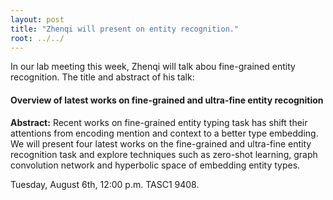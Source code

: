 ```yaml
---
layout: post
title: "Zhenqi will present on entity recognition."
root: ../../
---
```

In our lab meeting this week, Zhenqi will talk abou fine-grained entity recognition. The title and abstract of his talk:

#### Overview of latest  works on fine-grained and ultra-fine entity recognition

**Abstract:** Recent works on fine-grained entity typing task has shift their attentions from encoding mention and context to a better type embedding. We will present four latest works on the fine-grained and ultra-fine entity recognition task and explore techniques such as zero-shot learning, graph convolution network and hyperbolic space of embedding entity types.

Tuesday, August 6th, 12:00 p.m. TASC1 9408.

